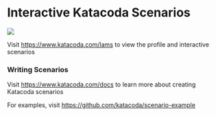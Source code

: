 # Interactive Katacoda Scenarios

[![](http://shields.katacoda.com/katacoda/lams/count.svg)](https://www.katacoda.com/lams "Get your profile on Katacoda.com")

Visit https://www.katacoda.com/lams to view the profile and interactive scenarios

### Writing Scenarios
Visit https://www.katacoda.com/docs to learn more about creating Katacoda scenarios

For examples, visit https://github.com/katacoda/scenario-example
